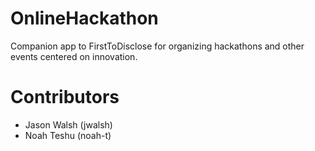 # OnlineHackathon

Companion app to FirstToDisclose for organizing hackathons and other
events centered on innovation. 

# Contributors 

- Jason Walsh (jwalsh)
- Noah Teshu (noah-t) 
